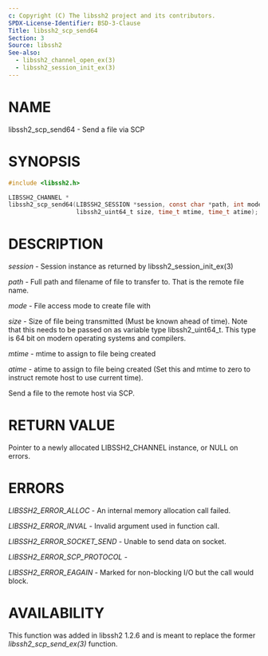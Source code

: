 ```yaml
---
c: Copyright (C) The libssh2 project and its contributors.
SPDX-License-Identifier: BSD-3-Clause
Title: libssh2_scp_send64
Section: 3
Source: libssh2
See-also:
  - libssh2_channel_open_ex(3)
  - libssh2_session_init_ex(3)
---
```


# NAME

libssh2_scp_send64 - Send a file via SCP

# SYNOPSIS

~~~c
#include <libssh2.h>

LIBSSH2_CHANNEL *
libssh2_scp_send64(LIBSSH2_SESSION *session, const char *path, int mode,
                   libssh2_uint64_t size, time_t mtime, time_t atime);
~~~

# DESCRIPTION

*session* - Session instance as returned by libssh2_session_init_ex(3)

*path* - Full path and filename of file to transfer to. That is the remote
file name.

*mode* - File access mode to create file with

*size* - Size of file being transmitted (Must be known ahead of
time). Note that this needs to be passed on as variable type
libssh2_uint64_t. This type is 64 bit on modern operating systems and
compilers.

*mtime* - mtime to assign to file being created

*atime* - atime to assign to file being created (Set this and
mtime to zero to instruct remote host to use current time).

Send a file to the remote host via SCP.

# RETURN VALUE

Pointer to a newly allocated LIBSSH2_CHANNEL instance, or NULL on errors.

# ERRORS

*LIBSSH2_ERROR_ALLOC* - An internal memory allocation call failed.

*LIBSSH2_ERROR_INVAL* - Invalid argument used in function call.

*LIBSSH2_ERROR_SOCKET_SEND* - Unable to send data on socket.

*LIBSSH2_ERROR_SCP_PROTOCOL* -

*LIBSSH2_ERROR_EAGAIN* - Marked for non-blocking I/O but the call would
block.

# AVAILABILITY

This function was added in libssh2 1.2.6 and is meant to replace the former
*libssh2_scp_send_ex(3)* function.
